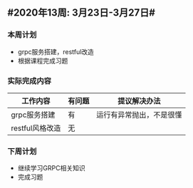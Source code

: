 ## #2020年13周: 3月23日-3月27日#

### 本周计划

* grpc服务搭建，restful改造
* 根据课程完成习题

### 实际完成内容

| 工作内容        | 有问题  | 提议解决办法       |
| ----------- | ---- | ------------ |
| grpc服务搭建    | 有    | 运行有异常抛出，不是很懂 |
| restful风格改造 | 无    |              |

### 下周计划

* 继续学习GRPC相关知识
* 完成习题